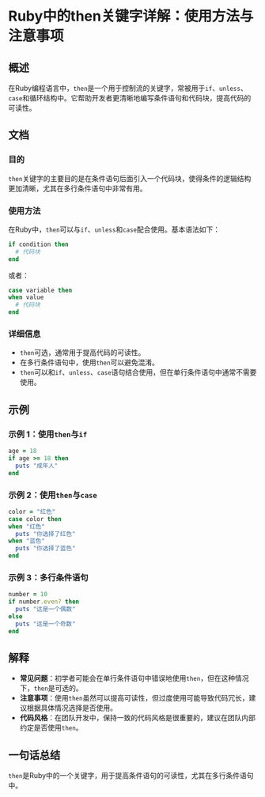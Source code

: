 <!--
Meta Description: # Ruby中的then关键字详解：使用方法与注意事项 ## 概述 在Ruby编程语言中，`then`是一个用于控制流的关键字，常被用于`if`、`unless`、`case`和循环结构中。它帮助开发者更清晰地编写条件语句和代码块，提高代码的可读性。 ## 文档 ### 目的 `then`关键字的主...
Meta Keywords: then, case, ruby, end, puts
-->

# Ruby中的then关键字详解：使用方法与注意事项

## 概述
在Ruby编程语言中，`then`是一个用于控制流的关键字，常被用于`if`、`unless`、`case`和循环结构中。它帮助开发者更清晰地编写条件语句和代码块，提高代码的可读性。

## 文档
### 目的
`then`关键字的主要目的是在条件语句后面引入一个代码块，使得条件的逻辑结构更加清晰，尤其在多行条件语句中非常有用。

### 使用方法
在Ruby中，`then`可以与`if`、`unless`和`case`配合使用。基本语法如下：

```ruby
if condition then
  # 代码块
end
```

或者：

```ruby
case variable then
when value
  # 代码块
end
```

### 详细信息
- `then`可选，通常用于提高代码的可读性。
- 在多行条件语句中，使用`then`可以避免混淆。
- `then`可以和`if`、`unless`、`case`语句结合使用，但在单行条件语句中通常不需要使用。

## 示例
### 示例 1：使用`then`与`if`
```ruby
age = 18
if age >= 18 then
  puts "成年人"
end
```

### 示例 2：使用`then`与`case`
```ruby
color = "红色"
case color then
when "红色"
  puts "你选择了红色"
when "蓝色"
  puts "你选择了蓝色"
end
```

### 示例 3：多行条件语句
```ruby
number = 10
if number.even? then
  puts "这是一个偶数"
else
  puts "这是一个奇数"
end
```

## 解释
- **常见问题**：初学者可能会在单行条件语句中错误地使用`then`，但在这种情况下，`then`是可选的。
- **注意事项**：使用`then`虽然可以提高可读性，但过度使用可能导致代码冗长，建议根据具体情况选择是否使用。
- **代码风格**：在团队开发中，保持一致的代码风格是很重要的，建议在团队内部约定是否使用`then`。

## 一句话总结
`then`是Ruby中的一个关键字，用于提高条件语句的可读性，尤其在多行条件语句中。